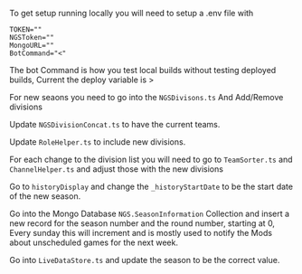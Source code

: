 To get setup running locally you will need to setup a .env file with 

```
TOKEN=""
NGSToken=""
MongoURL=""
BotCommand="<"
```

The bot Command is how you test local builds without testing deployed builds, Current the deploy variable is >

For new seaons you need to go into the ```NGSDivisons.ts``` And Add/Remove divisions

Update ```NGSDivisionConcat.ts``` to have the current teams.

Update ```RoleHelper.ts``` to include new divisions.

For each change to the division list you will need to go to ```TeamSorter.ts``` and ```ChannelHelper.ts``` and adjust those with the new divisions

Go to ```historyDisplay``` and change the ```_historyStartDate``` to be the start date of the new season. 

Go into the Mongo Database ```NGS.SeasonInformation``` Collection and insert a new record for the season number and the round number, starting at 0, Every sunday this will increment and is mostly used to notify the Mods about unscheduled games for the next week.

Go into ```LiveDataStore.ts``` and update the season to be the correct value.
